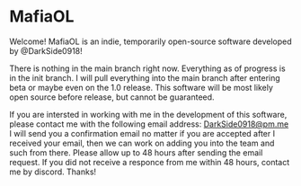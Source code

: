 # MafiaOL

Welcome! 
MafiaOL is an indie, temporarily open-source software developed by @DarkSide0918! 

There is nothing in the main branch right now. Everything as of progress is in the init branch. I will pull everything into the main branch after entering beta or maybe even on the 1.0 release. This software will be most likely open source before release, but cannot be guaranteed. 

If you are intersted in working with me in the development of this software, please contact me with the following email address: 
DarkSide0918@pm.me
I will send you a confirmation email no matter if you are accepted after I received your email, then we can work on adding you into the team and such from there. Please allow up to 48 hours after sending the email request. If you did not receive a responce from me within 48 hours, contact me by discord. Thanks! 
